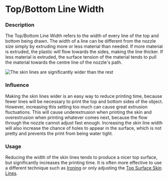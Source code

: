 Top/Bottom Line Width
====
### **Description**
The Top/Bottom Line Width refers to the width of every line of the top and bottom being drawn. The width of a line can be different from the nozzle size simply by extruding more or less material than needed. If more material is extruded, the plastic will flow towards the sides, making the line thicker. If less material is extruded, the surface tension of the material tends to pull the material towards the centre line of the nozzle's path.

![The skin lines are significantly wider than the rest](../images/skin_line_width.png)

### **Influence**
Making the skin lines wider is an easy way to reduce printing time, because fewer lines will be necessary to print the top and bottom sides of the object. However, increasing this setting too much can cause great extrusion fluctuations. This will cause underextrusion when printing the skin and overextrusion when printing whatever comes next, because the flow through the nozzle cannot adjust fast enough. Increasing the skin line width will also increase the chance of holes to appear in the surface, which is not pretty and prevents the print from being water tight.

### **Usage**
Reducing the width of the skin lines tends to produce a nicer top surface, but significantly increases the printing time. It is often more effective to use a different technique such as [Ironing](../shell/ironing_enabled.md) or only adjusting the [Top Surface Skin Lines](../experimental/roofing_line_width.md).